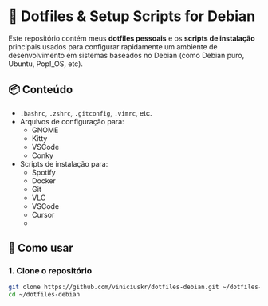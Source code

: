 # 🧰 Dotfiles & Setup Scripts for Debian

Este repositório contém meus **dotfiles pessoais** e os **scripts de instalação** principais usados para configurar rapidamente um ambiente de desenvolvimento em sistemas baseados no Debian (como Debian puro, Ubuntu, Pop!_OS, etc).

## 📦 Conteúdo

- `.bashrc`, `.zshrc`, `.gitconfig`, `.vimrc`, etc.
- Arquivos de configuração para:
  - GNOME
  - Kitty
  - VSCode
  - Conky
- Scripts de instalação para:
  - Spotify
  - Docker
  - Git
  - VLC
  - VSCode
  - Cursor
  - 

## 🚀 Como usar

### 1. Clone o repositório

```bash
git clone https://github.com/viniciuskr/dotfiles-debian.git ~/dotfiles-debian
cd ~/dotfiles-debian
